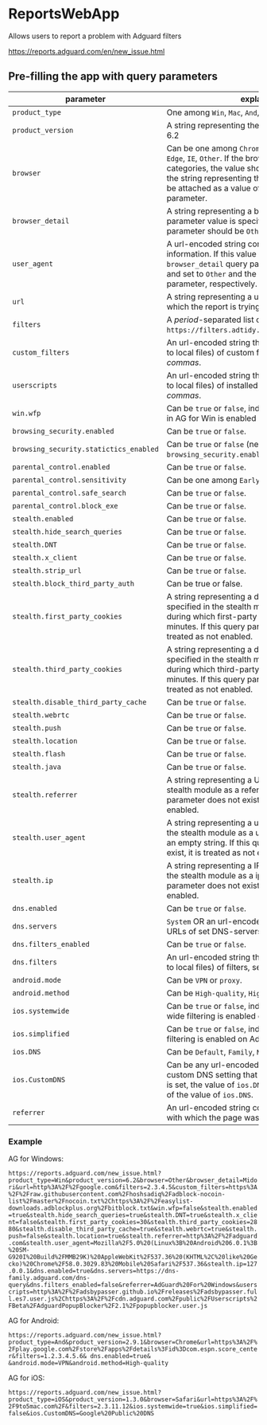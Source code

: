 # ReportsWebApp
Allows users to report a problem with Adguard filters

https://reports.adguard.com/en/new_issue.html

## Pre-filling the app with query parameters

parameter | explanation
--- | ---
`product_type` | One among `Win`, `Mac`, `And`, `iOS`, `Ext`, `Saf`, `Con`.
`product_version` | A string representing the version number. _Example_: 6.2
`browser` |  Can be one among `Chrome`, `Safari`, `Firefox`, `Opera`, `Edge`, `IE`, `Other`. If the browser does not fall into this categories, the value should be set as `Other` and the string representing the browser name should be attached as a value of a `browser_detail` parameter.
`browser_detail` |  A string representing a browser's name. When this parameter value is specified, the value of `browser` parameter should be `Other`.
`user_agent` | A url-encoded string containing user agent information. If this value is set, `browser` and `browser_detail` query parameters will be ignored and set to `Other` and the value of `user_agent` parameter, respectively.
`url` |  A string representing a url where the problem in which the report is trying to report takes place.
`filters`| A _period_-separated list of filterIds, as specified in `https://filters.adtidy.org/windows/filters.json`.
`custom_filters` | An url-encoded string that includes URLs (or paths to local files) of custom filters, separated by _commas_.
`userscripts` | An url-encoded string that includes URLs (or paths to local files) of installed userscripts, separated by _commas_.
`win.wfp` | Can be `true` or `false`, indicates whether WFP driver in AG for Win is enabled or not.
`browsing_security.enabled`| Can be `true` or `false`.
`browsing_security.statictics_enabled`| Can be `true` or `false` (needed if `browsing_security.enabled` is `true`).
`parental_control.enabled`| Can be `true` or `false`.
`parental_control.sensitivity`| Can be one among `Early`, `Young`, `Teen` or `Disabled`.
`parental_control.safe_search`| Can be `true` or `false`.
`parental_control.block_exe`| Can be `true` or `false`.
`stealth.enabled`| Can be `true` or `false`.
`stealth.hide_search_queries` | Can be `true` or `false`.
`stealth.DNT` | Can be `true` or `false`.
`stealth.x_client` | Can be `true` or `false`.
`stealth.strip_url` | Can be `true` or `false`.
`stealth.block_third_party_auth` | Can be true or false.
`stealth.first_party_cookies` | A string representing a decimal number that is specified in the stealth module indicating a time during which first-party cookies to be kept in minutes. If this query parameter does not exist, it is treated as not enabled.
`stealth.third_party_cookies` | A string representing a decimal number that is specified in the stealth module indicating a time during which third-party cookies to be kept in minutes. If this query parameter does not exist, it is treated as not enabled.
`stealth.disable_third_party_cache` | Can be `true` or `false`.
`stealth.webrtc` |  Can be `true` or `false`.
`stealth.push` |  Can be `true` or `false`.
`stealth.location` |  Can be `true` or `false`.
`stealth.flash` | Can be `true` or `false`.
`stealth.java` | Can be `true` or `false`.
`stealth.referrer` |  A string representing a URL that is used by the stealth module as a referrer value. If this query parameter does not exist, it is treated as not enabled.
`stealth.user_agent` |  A string representing a user agent that is used by the stealth module as a user agent value. It can be an empty string. If this query parameter does not exist, it is treated as not enabled.
`stealth.ip` |  A string representing a IP address that is used by the stealth module as a ip address. If this query parameter does not exist, it is treated as not enabled.
`dns.enabled`| Can be `true` or `false`.
`dns.servers`| `System` OR an url-encoded string that includes URLs of set DNS-servers, separated by _commas_.
`dns.filters_enabled`| Can be `true` or `false`.
`dns.filters`| An url-encoded string that includes URLs (or paths to local files) of filters, separated by _commas_.
`android.mode` | Can be `VPN` or `proxy`.
`android.method` | Can be `High-quality`, `High-speed`, or `Simplified`.
`ios.systemwide` | Can be `true` or `false`, indicates whether system-wide filtering is enabled on Adguard iOS or not.
`ios.simplified` | Can be `true` or `false`, indicates whether simplified filtering is enabled on Adguard iOS or not. 
`ios.DNS` | Can be  `Default`, `Family`, `None`.
`ios.CustomDNS` | Can be any url-encoded string that indicates the custom DNS setting that is being used. If this value is set, the value of `ios.DNS` will be `Other` regardless of the value of `ios.DNS`.
`referrer` | An url-encoded string containing referrer value with which the page was visited.

### Example 
AG for Windows:

`https://reports.adguard.com/new_issue.html?product_type=Win&product_version=6.2&browser=Other&browser_detail=Midori&url=http%3A%2F%2Fgoogle.com&filters=2.3.4.5&custom_filters=https%3A%2F%2Fraw.githubusercontent.com%2Fhoshsadiq%2Fadblock-nocoin-list%2Fmaster%2Fnocoin.txt%2Chttps%3A%2F%2Feasylist-downloads.adblockplus.org%2Fbitblock.txt&win.wfp=false&stealth.enabled=true&stealth.hide_search_queries=true&stealth.DNT=true&stealth.x_client=false&stealth.first_party_cookies=30&stealth.third_party_cookies=2880&stealth.disable_third_party_cache=true&stealth.webrtc=true&stealth.push=false&stealth.location=true&stealth.referrer=http%3A%2F%2Fadguard.com&stealth.user_agent=Mozilla%2F5.0%20(Linux%3B%20Android%206.0.1%3B%20SM-G920I%20Build%2FMMB29K)%20AppleWebKit%2F537.36%20(KHTML%2C%20like%20Gecko)%20Chrome%2F58.0.3029.83%20Mobile%20Safari%2F537.36&stealth.ip=127.0.0.1&dns.enabled=true&dns.servers=https://dns-family.adguard.com/dns-query&dns.filters_enabled=false&referrer=AdGuard%20For%20Windows&userscripts=http%3A%2F%2Fadsbypasser.github.io%2Freleases%2Fadsbypasser.full.es7.user.js%2Chttps%3A%2F%2Fcdn.adguard.com%2Fpublic%2FUserscripts%2FBeta%2FAdguardPopupBlocker%2F2.1%2Fpopupblocker.user.js`

AG for Android:

`https://reports.adguard.com/new_issue.html?product_type=And&product_version=2.9.1&browser=Chrome&url=https%3A%2F%2Fplay.google.com%2Fstore%2Fapps%2Fdetails%3Fid%3Dcom.espn.score_center&filters=1.2.3.4.5.6& dns.enabled=true& &android.mode=VPN&android.method=High-quality`

AG for iOS:

`https://reports.adguard.com/new_issue.html?product_type=iOS&product_version=1.3.0&browser=Safari&url=https%3A%2F%2F9to5mac.com%2F&filters=2.3.11.12&ios.systemwide=true&ios.simplified=false&ios.CustomDNS=Google%20Public%20DNS`
